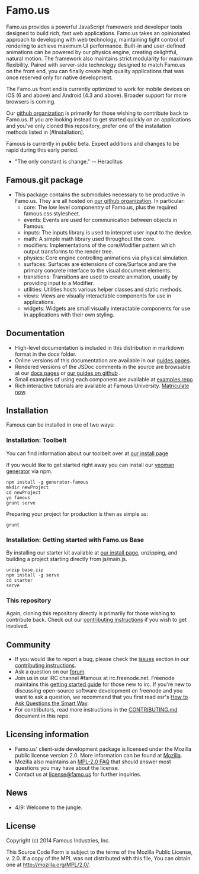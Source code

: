 Famo.us
=======


Famo.us provides a powerful JavaScript framework and developer tools designed to build rich, fast web applications.  Famo.us takes an opinionated approach to developing with web technology, maintaining tight control of rendering to achieve maximum UI performance.  Built-in and user-defined animations can be powered by our physics engine, creating delightful, natural motion.  The framework also maintains strict modularity for maximum flexibility.  Paired with server-side technology designed to match Famo.us on the front end, you can finally create high quality applications that was once reserved only for native development.

The Famo.us front end is currently optimized to work for mobile devices on iOS (6 and above) and Android (4.3 and above).  Broader support for more browsers is coming.

Our [github organization][famous-organization-github] is primarily for those wishing to contribute back to Famo.us.  If you are looking instead to get started quickly on an applications and you've only cloned this repository, prefer one of the installation methods listed in [#Installation].

Famous is currently in public beta.  Expect additions and changes to be rapid during this early period.

- "The only constant is change." -- Heraclitus

## Famous.git package
- This package contains the submodules necessary to be productive in Famo.us.  They are all hosted on [our github organization][famous-organization-github].  In particular:
  - core: The low level componentry of Famo.us, plus the required famous.css stylesheet.
  - events: Events are used for communication between objects in Famous.
  - inputs: The inputs library is used to interpret user input to the device.
  - math: A simple math library used throughout the core.
  - modifiers: Implementations of the core/Modifier pattern which output transforms to the render tree.
  - physics: Core engine controlling animations via physical simulation.
  - surfaces: Surfaces are extensions of core/Surface and are the primary concrete interface to the visual document elements.
  - transitions: Transitions are used to create animation, usually by providing input to a Modifier.
  - utilities: Utilities hosts various helper classes and static methods.
  - views: Views are visually interactable components for use in applications.
  - widgets: Widgets are small visually interactable components for use in applications with their own styling.


## Documentation
- High-level documentation is included in this distribution in markdown format in the docs folder.
- Online versions of this documentation are available in our [guides pages][launch-guides].
- Rendered versions of the JSDoc comments in the source are browsable at our [docs pages][launch-docs] or [our guides on github][github-docs] .
- Small examples of using each component are available at [examples repo][github-examples]
- Rich interactive tutorials are available at Famous University.  [Matriculate now][launch-university].


## Installation
Famous can be installed in one of two ways:

### Installation: Toolbelt
You can find information about our toolbelt over at [our install page][launch-install]

If you would like to get started right away you can install our [yeoman generator][github-generator] via npm.

    npm install -g generator-famous
    mkdir newProject
    cd newProject
    yo famous
    grunt serve

Preparing your project for production is then as simple as:

    grunt

### Installation: Getting started with Famo.us Base
By installing our starter kit available at [our install page][launch-install], unzipping, and building a project starting directly from js/main.js.

    unzip base.zip
    npm install -g serve
    cd starter
    serve

### This repository

Again, cloning this repository directly is primarily for those wishing to contribute back. Check out our [contributing instructions][contributing] if you wish to get involved.

## Community
- If you would like to report a bug, please check the [issues][contributing-issues] section in our [contributing instructions][contributing].
- Ask a question on our [forum][forum].
- Join us in our IRC channel #famous at irc.freenode.net. Freenode maintains this [getting started guide][irc-getting-started] for those new to irc. If you're new to discussing open-source software development on freenode and you want to ask a question, we recommend that you first read esr's [How to Ask Questions the Smart Way][esr-questions].
- For contributors, read more instructions in the [CONTRIBUTING.md][contributing-issues] document in this repo.

## Licensing information
- Famo.us' client-side development package is licensed under the Mozilla public license version 2.0.  More information can be found at [Mozilla][mpl].
- Mozilla also maintains an [MPL-2.0 FAQ][mpl-faq] that should answer most questions you may have about the license.
- Contact us at license@famo.us for further inquiries.

## News
- 4/9: Welcome to the jungle.

License
-------

Copyright (c) 2014 Famous Industries, Inc.

This Source Code Form is subject to the terms of the Mozilla Public
License, v. 2.0. If a copy of the MPL was not distributed with this file,
You can obtain one at http://mozilla.org/MPL/2.0/.



[famous-site]: http://famo.us
[mpl]: http://www.mozilla.org/MPL/2.0/
[mpl-faq]: http://www.mozilla.org/MPL/2.0/FAQ.html
[bugs-general]: http://github.com/Famous/famous/issues
[bugs-sumobule]: http://github.com/Famous/core/issues
[forum]: http://forum.famo.us
[launch-install]: http://famo.us/install.html
[github-generator]: http://github.com/Famous/generator-famous.git
[launch-guides]: http://famo.us/guides/dev
[launch-docs]: http://famo.us/docs
[github-docs]: https://github.com/Famous/guides
[launch-university]: http://famo.us/university
[famous-organization-github]: http://github.com/Famous
[github-examples]: http://github.com/Famous/examples
[contributing]: https://github.com/Famous/famous/blob/master/CONTRIBUTING.md
[contributing-issues]: https://github.com/Famous/famous/blob/master/CONTRIBUTING.md#issues
[irc-getting-started]: http://freenode.net/using_the_network.shtml
[esr-questions]: http://www.catb.org/esr/faqs/smart-questions.html
